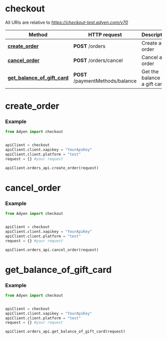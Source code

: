 # checkout

All URIs are relative to *https://checkout-test.adyen.com/v70*

Method | HTTP request | Description
------------- | ------------- | -------------
[**create_order**](OrdersApi.md#create_order) | **POST** /orders | Create an order
[**cancel_order**](OrdersApi.md#cancel_order) | **POST** /orders/cancel | Cancel an order
[**get_balance_of_gift_card**](OrdersApi.md#get_balance_of_gift_card) | **POST** /paymentMethods/balance | Get the balance of a gift card




# create_order
### Example

```python
from Adyen import checkout


apiClient = checkout
apiClient.client.xapikey = "YourApiKey"
apiClient.client.platform = "test"
request = {} #your request

apiClient.orders_api.create_order(request)

```


# cancel_order
### Example

```python
from Adyen import checkout


apiClient = checkout
apiClient.client.xapikey = "YourApiKey"
apiClient.client.platform = "test"
request = {} #your request

apiClient.orders_api.cancel_order(request)

```


# get_balance_of_gift_card
### Example

```python
from Adyen import checkout


apiClient = checkout
apiClient.client.xapikey = "YourApiKey"
apiClient.client.platform = "test"
request = {} #your request

apiClient.orders_api.get_balance_of_gift_card(request)

```
